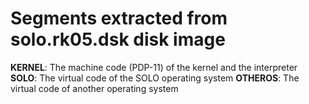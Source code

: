 # Segments extracted from solo.rk05.dsk disk image

**KERNEL**: The machine code (PDP-11) of the kernel and the interpreter
**SOLO**: The virtual code of the SOLO operating system
**OTHEROS**: The virtual code of another operating system

